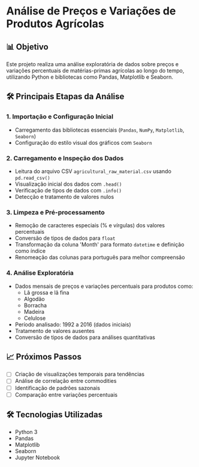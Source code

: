 # Análise de Preços e Variações de Produtos Agrícolas

## 📊 Objetivo
Este projeto realiza uma análise exploratória de dados sobre preços e variações percentuais de matérias-primas agrícolas ao longo do tempo, utilizando Python e bibliotecas como Pandas, Matplotlib e Seaborn.

## 🛠️ Principais Etapas da Análise

### 1. Importação e Configuração Inicial
- Carregamento das bibliotecas essenciais (`Pandas`, `NumPy`, `Matplotlib`, `Seaborn`)
- Configuração do estilo visual dos gráficos com `Seaborn`

### 2. Carregamento e Inspeção dos Dados
- Leitura do arquivo CSV `agricultural_raw_material.csv` usando `pd.read_csv()`
- Visualização inicial dos dados com `.head()`
- Verificação de tipos de dados com `.info()`
- Detecção e tratamento de valores nulos

### 3. Limpeza e Pré-processamento
- Remoção de caracteres especiais (% e vírgulas) dos valores percentuais
- Conversão de tipos de dados para `float`
- Transformação da coluna 'Month' para formato `datetime` e definição como índice
- Renomeação das colunas para português para melhor compreensão

### 4. Análise Exploratória
- Dados mensais de preços e variações percentuais para produtos como:
  - Lã grossa e lã fina
  - Algodão
  - Borracha  
  - Madeira
  - Celulose
- Período analisado: 1992 a 2016 (dados iniciais)
- Tratamento de valores ausentes
- Conversão de tipos de dados para análises quantitativas

## 📈 Próximos Passos
- [ ] Criação de visualizações temporais para tendências
- [ ] Análise de correlação entre commodities
- [ ] Identificação de padrões sazonais
- [ ] Comparação entre variações percentuais

## 🛠️ Tecnologias Utilizadas
- Python 3
- Pandas
- Matplotlib
- Seaborn
- Jupyter Notebook
